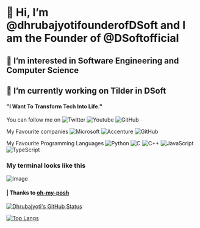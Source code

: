 <h1> 👋 Hi, I’m @dhrubajyotifounderofDSoft and I am the Founder of @DSoftofficial </h1>
<h2> 👀 I’m interested in Software Engineering and Computer Science</h2>
<h2> 🌱 I’m currently working on Tilder in DSoft</h2>

#### "I Want To Transform Tech Into Life."

You can follow me on ![Twitter](https://img.shields.io/twitter/follow/Dhrubaj32201910?color=blue&logo=twitter&style=for-the-badge) 
                     ![Youtube](https://img.shields.io/youtube/channel/subscribers/UCRvcazkrS67RdBpaojFWUUA?logo=youtube&logoColor=red&style=for-the-badge)
                     ![GitHub](https://img.shields.io/github/followers/dhrubajyotifounderofDSoft?logo=github&style=for-the-badge)
                     
                     
My Favourite companies ![Microsoft](https://img.shields.io/badge/Microsoft-grey?style=for-the-badge&logo=microsoft) ![Accenture](https://img.shields.io/badge/Accenture-grey?style=for-the-badge&logo=accenture) ![GitHub](https://img.shields.io/badge/GitHub-grey?style=for-the-badge&logo=github)


My Favourite Programming Languages ![Python](https://img.shields.io/badge/Python-grey?style=for-the-badge&logo=python) ![C](https://img.shields.io/badge/C-grey?style=for-the-badge&logo=C) ![C++](https://img.shields.io/badge/C++-grey?style=for-the-badge&logo=C++) ![JavaScript](https://img.shields.io/badge/JavaScript-grey?style=for-the-badge&logo=javascript) ![TypeScript](https://img.shields.io/badge/TypeScript-grey?style=for-the-badge&logo=typescript)


### My terminal looks like this
![image](https://github.com/dhrubajyotifounderofDSoft/dhrubajyotifounderofDSoft/assets/108980710/4aef3af8-9167-44e8-9a6e-b15dc482ff39)

#### | Thanks to [oh-my-posh](https://ohmyposh.dev/)



<!---
dhrubajyotifounderofDSoft/dhrubajyotifounderofDSoft is a ✨ special ✨ repository because its `README.md` (this file) appears on your GitHub profile.
You can click the Preview link to take a look at your changes.
--->

[![Dhrubajyoti's GitHub Status](https://github-readme-stats.vercel.app/api?username=dhrubajyotifounderofDSoft&show=reviews,discussions_started,discussions_answered,prs_merged,prs_merged_percentage&show_icons=true&theme=radical&border_radius=6px)](https://github.com/dhrubajyotifounderofDSoft/github-readme-stats)

[![Top Langs](https://github-readme-stats.vercel.app/api/top-langs/?username=dhrubajyotifounderofDSoft&layout=pie&theme=radical)](https://github.com/dhrubajyotifounderofDSoft/github-readme-stats)
